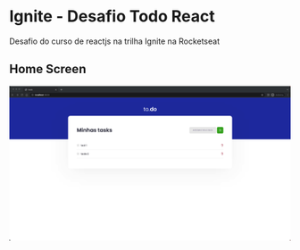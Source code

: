 # Ignite - Desafio Todo React

Desafio do curso de reactjs na trilha Ignite na Rocketseat

## Home Screen

![image not found](.images/tela.png 'Home Screen')
